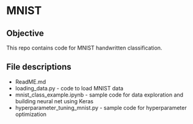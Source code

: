 # MNIST

## Objective

This repo contains code for MNIST handwritten classification.

## File descriptions

- ReadME.md
- loading_data.py - code to load MNIST data
- mnist_class_example.ipynb - sample code for data exploration and building neural net using Keras
- hyperparameter_tuning_mnist.py - sample code for hyperparameter optimization
